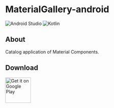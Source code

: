# MaterialGallery-android  

![Android Studio](https://img.shields.io/badge/Android%20Studio-Arctic%20Fox%20Canary3-green.svg)
![Kotlin](https://img.shields.io/badge/kotlin-1.4.21-yellow.svg)

## About  
Catalog application of Material Components.  

## Download  

[<img src="https://play.google.com/intl/en_us/badges/images/generic/en_badge_web_generic.png"
alt="Get it on Google Play" height="80">](https://play.google.com/store/apps/details?id=com.numero.material_gallery)
